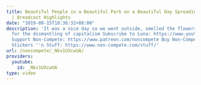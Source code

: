 ```yaml
---
title: Beautiful People in a Beautiful Park on a Beautiful Day Spreading Communism
  | Breadcast Highlights
date: "2019-09-15T10:36:32+08:00"
description: 'It was a nice day so we went outside, smelled the flowers, and called
  for the dismantling of capitalism Subscribe to Luna: https://www.youtube.com/lunaoi
  Support Non-Compete: https://www.patreon.com/noncompete Buy Non-Compete Shirts &
  Stickers ''n Stuff: https://www.non-compete.com/stuff/'
url: /noncompete/_Nbv1UXcwUA/
providers:
  youtube:
    id: _Nbv1UXcwUA
type: video
---
```

